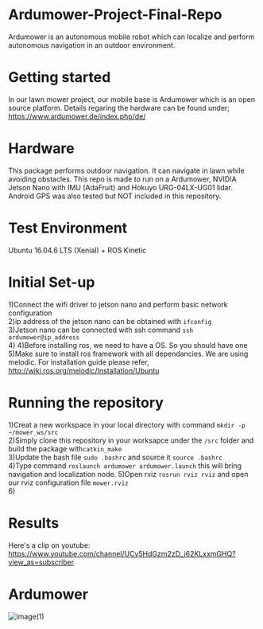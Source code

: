 # Ardumower-Project-Final-Repo
Ardumower is an autonomous mobile robot which can localize and perform autonomous navigation in an outdoor environment. 

# Getting started 
In our lawn mower project, our mobile base is Ardumower which is an open source platform. Details regaring the hardware can be found under; https://www.ardumower.de/index.php/de/ 

# Hardware 

This package performs outdoor navigation. It can navigate in lawn while avoiding obstacles. This repo is made to run on a Ardumower, NVIDIA Jetson Nano with IMU (AdaFruit) and Hokuyo URG-04LX-UG01 lidar. Android GPS was also tested but NOT included in this repository.

# Test Environment
Ubuntu 16.04.6 LTS (Xenial) + ROS Kinetic

# Initial Set-up


1)Connect the wifi driver to jetson nano and perform basic network configuration\
2)ip address of the jetson nano can be obtained with ```ifconfig```\
3)Jetson nano can be connected with ssh command ```ssh ardumower@ip_address```\
4)
4)Before installing ros, we need to have a OS. So you should have one\
5)Make sure to install ros framework with all dependancies. We are using melodic. For installation guide please refer,  http://wiki.ros.org/melodic/Installation/Ubuntu


# Running the repository

1)Creat a new workspace in your local directory with command ```mkdir -p ~/mower_ws/src```\
2)Simply clone this repository in your worksapce under the ```/src``` folder and build the package with```catkin_make```\
3)Update the bash file ```sudo .bashrc``` and source it ```source .bashrc```\
4)Type command ```roslaunch ardumower ardumower.launch``` this will bring navigation and localization node.
5)Open rviz ```rosrun rviz rviz``` and open our rviz configuration file ```mower.rviz```\
6)






# Results

Here's a clip on youtube:
https://www.youtube.com/channel/UCy5HdGzm2zD_j62KLxxmGHQ?view_as=subscriber

# Ardumower

![image(1)](https://user-images.githubusercontent.com/52165935/74588860-6c92bf00-5000-11ea-9e3c-c6eb61116ca4.jpg)
